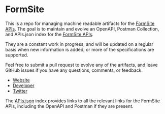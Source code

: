 # FormSiteThis is a repo for managing machine readable artifacts for the [FormSite APIs](http://www.formsite.com). The goal is to maintain and evolve an OpenAPI, Postman Collection, and APIs.json index for the [FormSite APIs](http://www.formsite.com).They are a constant work in progress, and will be updated on a regular basis when new information is added, or more of the specifications are supported.Feel free to submit a pull request to evolve any of the artifacts, and leave GitHub issues if you have any questions, comments, or feedback.- [Website](http://www.formsite.com)- [Developer](http://www.formsite.com)- [Twitter](https://twitter.com/formsite)The [APIs.json](https://github.com/api-evangelist/formsite/blob/master/apis.json) index provides links to all the relevant links for the FormSite APIs, including the OpenAPI and Postman if they are present.